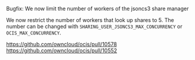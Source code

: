 Bugfix: We now limit the number of workers of the jsoncs3 share manager

We now restrict the number of workers that look up shares to 5. The number can be changed with `SHARING_USER_JSONCS3_MAX_CONCURRENCY` or `OCIS_MAX_CONCURRENCY`.

https://github.com/owncloud/ocis/pull/10578
https://github.com/owncloud/ocis/pull/10552
